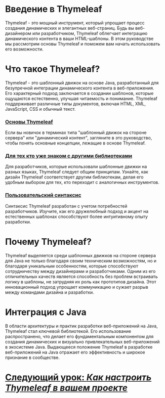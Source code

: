 # Введение в Thymeleaf

Thymeleaf - это мощный инструмент, который упрощает процесс создания динамических и элегантных веб-страниц. Будь вы веб-дизайнером или разработчиком, Thymeleaf облегчает интеграцию динамического контента в ваши HTML-шаблоны. В этом руководстве мы рассмотрим основы Thymeleaf и поможем вам начать использовать его возможности.

# Что такое Thymeleaf?

Thymeleaf - это шаблонный движок на основе Java, разработанный для безупречной интеграции динамического контента в веб-приложения. Его характерный подход заключается в создании шаблонов, которые ощущаются естественно, улучшая читаемость и понимание. Thymeleaf поддерживает различные типы документов, включая HTML, XML, JavaScript, CSS и обычный текст.
### [Основы Thymeleaf](#thymeleaf-basics)
Если вы новичок в терминах типа "шаблонный движок на стороне сервера" или "динамический контент", загляните в это руководство, чтобы понять основные концепции, лежащие в основе Thymeleaf.
### [Для тех кто уже знаком с другими библиотеками](#familiarity-with-libraries)
Для разработчиков, которые использовали шаблонные движки на разных языках, Thymeleaf следует общим принципам. Узнайте, как дизайн Thymeleaf соответствует другим библиотекам, делая его удобным выбором для тех, кто переходит с аналогичных инструментов.
### [Пользовательский синтаксис](#user-friendly-syntax)
Синтаксис Thymeleaf разработан с учетом потребностей разработчиков. Изучите, как его дружелюбный подход и акцент на естественных шаблонах способствуют более интуитивному опыту разработки.

# Почему Thymeleaf?

Thymeleaf выделяется среди шаблонных движков на стороне сервера для Java не только благодаря своим техническим возможностям, но и благодаря уникальным особенностям, которые способствуют сотрудничеству между дизайнерами и разработчиками. Одним из его отличительных качеств является способность без проблем встраивать логику в шаблоны, не затрудняя их роль как прототипов дизайна. Этот инновационный подход упрощает коммуникацию и сужает разрыв между командами дизайна и разработки.

# Интеграция с Java

В области архитектуры и практик разработки веб-приложений на Java, Thymeleaf стал ключевой библиотекой. Его использование распространено, что делает его фундаментальным компонентом для создания динамических и визуально привлекательных веб-приложений в экосистеме Java. Выдающееся положение Thymeleaf в разработке веб-приложений на Java отражает его эффективность и широкое признание в сообществе.

# [**Следующий урок**: *Как настроить Thymeleaf в вашем проекте*]()
